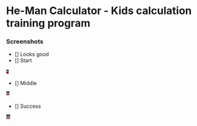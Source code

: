 # He-Man Calculator - Kids calculation training program


### Screenshots

- [] Looks good
- [] Start
<img src="screenshot_01.png" width=8>

- [] Middle
<img src="screenshot_02.png" width="10">

- [] Success
<img src="screenshot_03.png" width="12">
